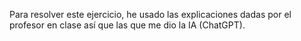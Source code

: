 Para resolver este ejercicio, he usado las explicaciones dadas por el profesor en clase así que las que me dio la IA (ChatGPT).

